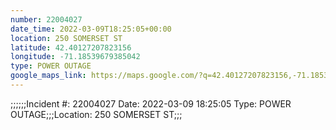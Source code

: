 ```yaml
---
number: 22004027
date_time: 2022-03-09T18:25:05+00:00
location: 250 SOMERSET ST
latitude: 42.40127207823156
longitude: -71.18539679385042
type: POWER OUTAGE
google_maps_link: https://maps.google.com/?q=42.40127207823156,-71.18539679385042
---
```


;;;;;;Incident #: 22004027  Date: 2022-03-09 18:25:05   Type: POWER OUTAGE;;;Location: 250 SOMERSET ST;;;

